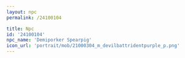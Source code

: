 ```yaml
---
layout: npc
permalink: /24100104

title: Npc
id: '24100104'
npc_name: 'Demiporker Spearpig'
icon_url: 'portrait/mob/21000304_m_devilbattridentpurple_p.png'
---
```

